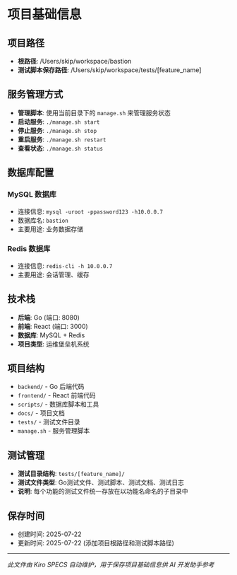 # 项目基础信息

## 项目路径
- **根路径**: /Users/skip/workspace/bastion
- **测试脚本保存路径**: /Users/skip/workspace/tests/[feature_name]

## 服务管理方式
- **管理脚本**: 使用当前目录下的 `manage.sh` 来管理服务状态
- **启动服务**: `./manage.sh start`
- **停止服务**: `./manage.sh stop`  
- **重启服务**: `./manage.sh restart`
- **查看状态**: `./manage.sh status`

## 数据库配置
### MySQL 数据库
- 连接信息: `mysql -uroot -ppassword123 -h10.0.0.7`
- 数据库名: `bastion`
- 主要用途: 业务数据存储

### Redis 数据库  
- 连接信息: `redis-cli -h 10.0.0.7`
- 主要用途: 会话管理、缓存

## 技术栈
- **后端**: Go (端口: 8080)
- **前端**: React (端口: 3000)
- **数据库**: MySQL + Redis
- **项目类型**: 运维堡垒机系统

## 项目结构
- `backend/` - Go 后端代码
- `frontend/` - React 前端代码
- `scripts/` - 数据库脚本和工具
- `docs/` - 项目文档
- `tests/` - 测试文件目录
- `manage.sh` - 服务管理脚本

## 测试管理
- **测试目录结构**: `tests/[feature_name]/` 
- **测试文件类型**: Go测试文件、测试脚本、测试文档、测试日志
- **说明**: 每个功能的测试文件统一存放在以功能名命名的子目录中

## 保存时间
- 创建时间: 2025-07-22
- 更新时间: 2025-07-22 (添加项目根路径和测试脚本路径)

---
*此文件由 Kiro SPECS 自动维护，用于保存项目基础信息供 AI 开发助手参考*
